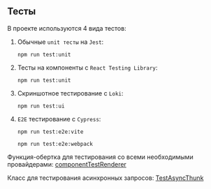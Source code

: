 ## Тесты

В проекте используются 4 вида тестов:
   1. Обычные `unit тесты` на `Jest`:

      `npm run test:unit`

   2. Тесты на компоненты с `React Testing Library`:

      `npm run test:unit`

   3. Скриншотное тестирование с `Loki`:

      `npm run test:ui`

   4. `E2E` тестирование с `Cypress`:

      `npm run test:e2e:vite`
      
      `npm run test:e2e:webpack`

Функция-обертка для тестирования со всеми необходимыми провайдерами: [componentTestRenderer](../src/shared/lib/tests/componentTestRenderer/componentTestRenderer.tsx)

Класс для тестирования асинхронных запросов: [TestAsyncThunk](../src/shared/lib/tests/TestAsyncThunk/TestAsyncThunk.ts)
